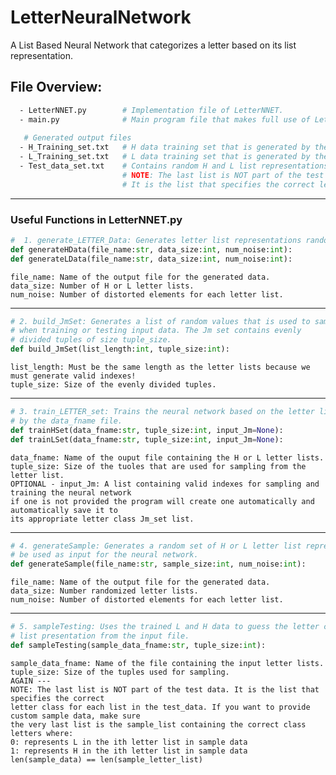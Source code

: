 # LetterNeuralNetwork
A List Based Neural Network that categorizes a letter based on its list representation.
## File Overview:
```bash
  - LetterNNET.py        # Implementation file of LetterNNET.
  - main.py              # Main program file that makes full use of LetterNNET.
   
   # Generated output files
  - H_Training_set.txt   # H data training set that is generated by the program.
  - L_Training_set.txt   # L data training set that is generated by the program.
  - Test_data_set.txt    # Contains random H and L list representations for program testing.
                         # NOTE: The last list is NOT part of the test data.
                         # It is the list that specifies the correct letter class for each list in the test_data.
 ```
 ----------
### Useful Functions in LetterNNET.py
```Python
#  1. generate_LETTER_Data: Generates letter list representations randomly and outputs it to a file.
def generateHData(file_name:str, data_size:int, num_noise:int):
def generateLData(file_name:str, data_size:int, num_noise:int):
```
    file_name: Name of the output file for the generated data.
    data_size: Number of H or L letter lists.
    num_noise: Number of distorted elements for each letter list. 
-----------

```Python
# 2. build_JmSet: Generates a list of random values that is used to sample from the letter lists 
# when training or testing input data. The Jm set contains evenly 
# divided tuples of size tuple_size.
def build_JmSet(list_length:int, tuple_size:int):
```
    list_length: Must be the same length as the letter lists because we must generate valid indexes!
    tuple_size: Size of the evenly divided tuples.
-----------       
```Python
# 3. train_LETTER_set: Trains the neural network based on the letter list data provided
# by the data_fname file.
def trainHSet(data_fname:str, tuple_size:int, input_Jm=None):
def trainLSet(data_fname:str, tuple_size:int, input_Jm=None):
```
    data_fname: Name of the ouput file containing the H or L letter lists.
    tuple_size: Size of the tuoles that are used for sampling from the letter list.
    OPTIONAL - input_Jm: A list containing valid indexes for sampling and training the neural network
    if one is not provided the program will create one automatically and automatically save it to 
    its appropriate letter class Jm_set list. 
-----------      
```Python
# 4. generateSample: Generates a random set of H or L letter list representations that will 
# be used as input for the neural network.
def generateSample(file_name:str, sample_size:int, num_noise:int):
```
    file_name: Name of the output file for the generated data.
    data_size: Number randomized letter lists.
    num_noise: Number of distorted elements for each letter list. 
-----------    
```Python
# 5. sampleTesting: Uses the trained L and H data to guess the letter class of each
# list presentation from the input file.
def sampleTesting(sample_data_fname:str, tuple_size:int):
```
    sample_data_fname: Name of the file containing the input letter lists.
    tuple_size: Size of the tuples used for sampling.
    AGAIN ---
    NOTE: The last list is NOT part of the test data. It is the list that specifies the correct 
    letter class for each list in the test_data. If you want to provide custom sample data, make sure 
    the very last list is the sample_list containing the correct class letters where:
    0: represents L in the ith letter list in sample data 
    1: represents H in the ith letter list in sample data 
    len(sample_data) == len(sample_letter_list)

